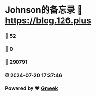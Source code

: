 # Johnson的备忘录 :link: https://blog.126.plus 
### :page_facing_up: [52](https://blog.126.plus/tag.html) 
### :speech_balloon: 0 
### :hibiscus: 290791 
### :alarm_clock: 2024-07-20 17:37:46 
### Powered by :heart: [Gmeek](https://github.com/Meekdai/Gmeek)
